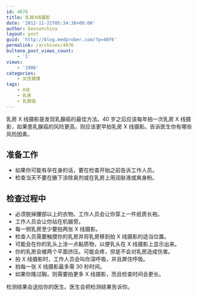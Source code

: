 ```yaml
---
id: 4076
title: 乳房X线摄影
date: '2012-11-21T05:34:38+00:00'
author: bensonchina
layout: post
guid: 'http://blog.medprober.com/?p=4076'
permalink: /archives/4076
bulteno_post_views_count:
    - '1'
views:
    - '1906'
categories:
    - 女性健康
tags:
    - X线
    - 乳房
    - 乳腺癌
---
```


乳房 X 线摄影是发现乳腺癌的最佳方法。40 岁之后应该每年拍一次乳房 X 线摄影，如果患乳腺癌的风险更高，则应该更早拍乳房 X 线摄影。告诉医生你有哪些风险因素。

## 准备工作

- 如果你可能有孕在身的话，要在检查开始之前告诉工作人员。
- 检查当天不要在腋下涂除臭剂或在乳房上用润肤液或爽身粉。

## 检查过程中

- 必须脱掉腰部以上的衣物。工作人员会让你穿上一件纸质长袍。
- 工作人员会让你站在机器旁。
- 每一侧乳房至少要拍两张 X 线摄影。
- 检查人员需要触摸你的乳房并将乳房移到拍 X 线摄影的适当位置。
- 可能会在你的乳头上涂一点黏质物，以便乳头在 X 线摄影上显示出来。
- 你的乳房会被两个平面挤压。可能会疼，但是不会对乳房造成伤害。
- 拍 X 线摄影时，工作人员会叫你深呼吸，并且屏住呼吸。
- 拍每一张 X 线摄影最多需 30 秒时间。
- 如果你隆过胸，则需要拍更多 X 线摄影，而且检查时间会更长。

检测结果会送给你的医生。医生会把检测结果告诉你。